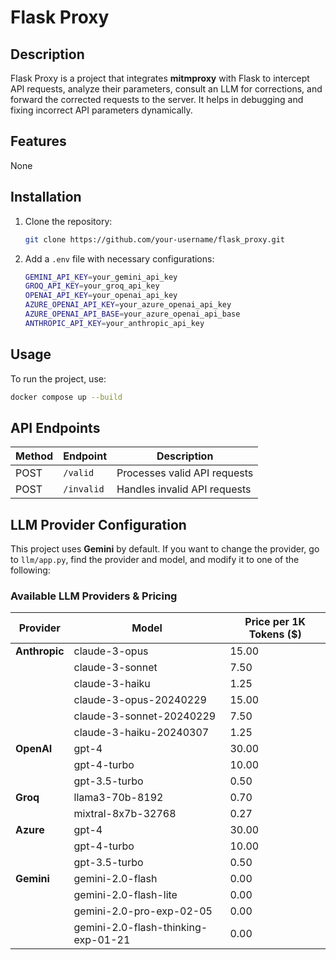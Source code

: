 # Flask Proxy

## Description
Flask Proxy is a project that integrates **mitmproxy** with Flask to intercept API requests, analyze their parameters, consult an LLM for corrections, and forward the corrected requests to the server. It helps in debugging and fixing incorrect API parameters dynamically.

## Features
None

## Installation
1. Clone the repository:
   ```sh
   git clone https://github.com/your-username/flask_proxy.git
   ```
2. Add a `.env` file with necessary configurations:
   ```sh
   GEMINI_API_KEY=your_gemini_api_key
   GROQ_API_KEY=your_groq_api_key
   OPENAI_API_KEY=your_openai_api_key
   AZURE_OPENAI_API_KEY=your_azure_openai_api_key
   AZURE_OPENAI_API_BASE=your_azure_openai_api_base
   ANTHROPIC_API_KEY=your_anthropic_api_key
   ```

## Usage
To run the project, use:
```sh
docker compose up --build
```

## API Endpoints
| Method | Endpoint  | Description |
|--------|----------|-------------|
| POST   | `/valid`   | Processes valid API requests |
| POST   | `/invalid` | Handles invalid API requests |

## LLM Provider Configuration
This project uses **Gemini** by default. If you want to change the provider, go to `llm/app.py`, find the provider and model, and modify it to one of the following:

### Available LLM Providers & Pricing

| Provider   | Model                           | Price per 1K Tokens ($) |
|------------|--------------------------------|-------------------------|
| **Anthropic** | claude-3-opus                   | 15.00                    |
|            | claude-3-sonnet                 | 7.50                     |
|            | claude-3-haiku                  | 1.25                     |
|            | claude-3-opus-20240229          | 15.00                    |
|            | claude-3-sonnet-20240229        | 7.50                     |
|            | claude-3-haiku-20240307         | 1.25                     |
| **OpenAI** | gpt-4                           | 30.00                    |
|            | gpt-4-turbo                     | 10.00                    |
|            | gpt-3.5-turbo                   | 0.50                     |
| **Groq**   | llama3-70b-8192                 | 0.70                     |
|            | mixtral-8x7b-32768              | 0.27                     |
| **Azure**  | gpt-4                           | 30.00                    |
|            | gpt-4-turbo                     | 10.00                    |
|            | gpt-3.5-turbo                   | 0.50                     |
| **Gemini** | gemini-2.0-flash                | 0.00                     |
|            | gemini-2.0-flash-lite           | 0.00                     |
|            | gemini-2.0-pro-exp-02-05        | 0.00                     |
|            | gemini-2.0-flash-thinking-exp-01-21 | 0.00                 |

